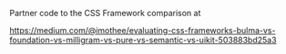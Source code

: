 Partner code to the CSS Framework comparison at

https://medium.com/@imothee/evaluating-css-frameworks-bulma-vs-foundation-vs-milligram-vs-pure-vs-semantic-vs-uikit-503883bd25a3